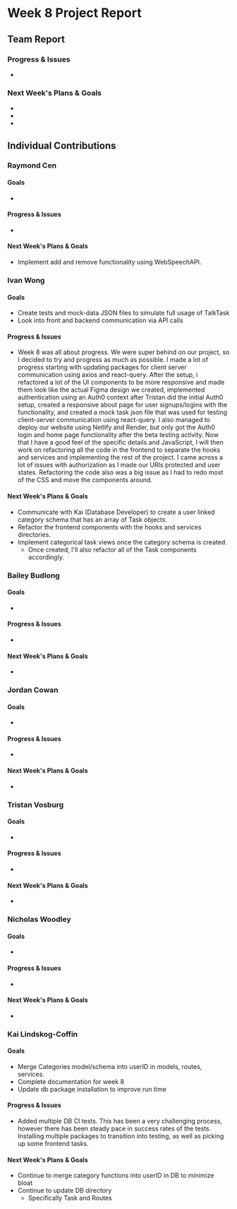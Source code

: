 # Week 8 Project Report

## Team Report

### Progress & Issues

* 

### Next Week's Plans & Goals

* 
* 
* 


## Individual Contributions

### Raymond Cen

#### Goals

* 

#### Progress & Issues

* 

#### Next Week's Plans & Goals

* Implement add and remove functionality using WebSpeechAPI.


### Ivan Wong

#### Goals

* Create tests and mock-data JSON files to simulate full usage of TalkTask
* Look into front and backend communication via API calls

#### Progress & Issues

* Week 8 was all about progress. We were super behind on our project, so I decided to try and progress as much as possible. I made a lot of progress starting with updating packages for client server communication using axios and react-query. After the setup, i refactored a lot of the UI components to be more responsive and made them look like the actual Figma design we created, implemented authentication using an Auth0 context after Tristan did the initial Auth0 setup, created a responsive about page for user signups/logins with the functionality, and created a mock task json file that was used for testing client-server communication using react-query. I also managed to deploy our website using Netlify and Render, but only got the Auth0 login and home page functionality after the beta testing activity. Now that I have a good feel of the specific details and JavaScript, I will then work on refactoring all the code in the frontend to separate the hooks and services and implementing the rest of the project. I came across a lot of issues with authorization as I made our URIs protected and user states. Refactoring the code also was a big issue as I had to redo most of the CSS and move the components around.

#### Next Week's Plans & Goals

* Communicate with Kai (Database Developer) to create a user linked category schema that has an array of Task objects.
* Refactor the frontend components with the hooks and services directories.
* Implement categorical task views once the category schema is created.
  * Once created, I'll also refactor all of the Task components accordingly.

### Bailey Budlong

#### Goals

* 

#### Progress & Issues

* 

#### Next Week's Plans & Goals

* 

### Jordan Cowan

#### Goals

* 

#### Progress & Issues

* 

#### Next Week's Plans & Goals

* 

### Tristan Vosburg

#### Goals

* 

#### Progress & Issues

* 

#### Next Week's Plans & Goals

* 

### Nicholas Woodley

#### Goals

* 

#### Progress & Issues

* 

#### Next Week's Plans & Goals

* 
### Kai Lindskog-Coffin

#### Goals

* Merge Categories model/schema into userID in models, routes, services.
* Complete documentation for week 8
* Update db package installation to improve run time

#### Progress & Issues

* Added multiple DB CI tests. This has been a very challenging process, however there has been steady pace in success rates of the tests. 
  Installing multiple packages to transition into testing, as well as picking up some frontend tasks. 

#### Next Week's Plans & Goals

* Continue to merge category functions into userID in DB to minimize bloat
* Continue to update DB directory
    * Specifically Task and Routes